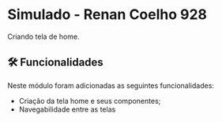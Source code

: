 # Simulado - Renan Coelho 928

Criando tela de home.

## 🛠️ Funcionalidades

Neste módulo foram adicionadas as seguintes funcionalidades:
- Criação da tela home e seus componentes;
- Navegabilidade entre as telas
